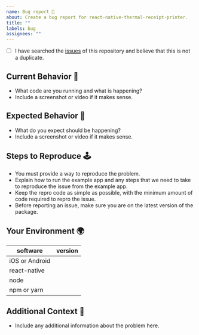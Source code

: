 ```yaml
---
name: Bug report 🐛
about: Create a bug report for react-native-thermal-receipt-printer.
title: ""
labels: bug
assignees: ""
---
```


- [ ] I have searched the [issues](https://github.com/Intechnity-com/react-native-thermal-printer/issues) of this repository and believe that this is not a duplicate.

## Current Behavior 🤔

- What code are you running and what is happening?
- Include a screenshot or video if it makes sense.

## Expected Behavior 🧐

- What do you expect should be happening?
- Include a screenshot or video if it makes sense.

## Steps to Reproduce 🕹

- You must provide a way to reproduce the problem.
- Explain how to run the example app and any steps that we need to take to reproduce the issue from the example app.
- Keep the repro code as simple as possible, with the minimum amount of code required to repro the issue.
- Before reporting an issue, make sure you are on the latest version of the package.

## Your Environment 🌍

| software       | version |
| -------------- | ------- |
| iOS or Android |         |
| react-native   |         |
| node           |         |
| npm or yarn    |         |

## Additional Context 📝

- Include any additional information about the problem here.
